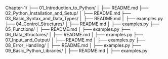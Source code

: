 Chapter-1/
  ├── 01_Introduction_to_Python/
  │   ├── README.md
  ├── 02_Python_Installation_and_Setup/
  │   ├── README.md
  ├── 03_Basic_Syntax_and_Data_Types/
  │   ├── README.md
  │   ├── examples.py
  ├── 04_Control_Structures/
  │   ├── README.md
  │   ├── examples.py
  ├── 05_Functions/
  │   ├── README.md
  │   ├── examples.py
  ├── 06_Data_Structures/
  │   ├── README.md
  │   ├── examples.py
  ├── 07_Input_and_Output/
  │   ├── README.md
  │   ├── examples.py
  ├── 08_Error_Handling/
  │   ├── README.md
  │   ├── examples.py
  ├── 09_Basic_Python_Libraries/
  │   ├── README.md
  │   ├── examples.py
